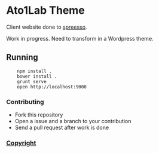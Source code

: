 # Ato1Lab Theme

Client website done to [spreesso](https://github.com/spreesso).

Work in progress. Need to transform in a Wordpress theme.

## Running

        npm install .
        bower install .
        grunt serve
        open http://localhost:9000


### Contributing

* Fork this repository
* Open a issue and a branch to your contribution
* Send a pull request after work is done

### [Copyright](https://github.com/spreesso)
